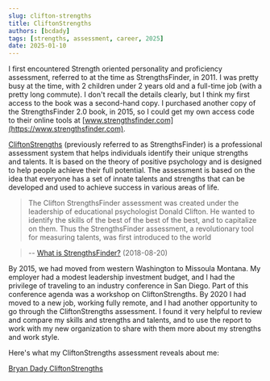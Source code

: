 ```yaml
---
slug: clifton-strengths
title: CliftonStrengths
authors: [bcdady]
tags: [strengths, assessment, career, 2025]
date: 2025-01-10
---
```


I first encountered Strength oriented personality and proficiency assessment, referred to at the time as StrengthsFinder, in 2011. I was pretty busy at the time, with 2 children under 2 years old and a full-time job (with a pretty long commute). I don't recall the details clearly, but I think my first access to the book was a second-hand copy. I purchased another copy of the StrengthsFinder 2.0 book, in 2015, so I could get my own access code to their online tools at [www.strengthsfinder.com](https://www.strengthsfinder.com).

<!-- truncate -->

[CliftonStrengths](https://en.wikipedia.org/wiki/CliftonStrengths) (previously referred to as StrengthsFinder) is a professional assessment system that helps individuals identify their unique strengths and talents. It is based on the theory of positive psychology and is designed to help people achieve their full potential. The assessment is based on the idea that everyone has a set of innate talents and strengths that can be developed and used to achieve success in various areas of life.

> The Clifton StrengthsFinder assessment was created under the leadership of educational psychologist Donald Clifton. He wanted to identify the skills of the best of the best of the best, and to capitalize on them. Thus the StrengthsFinder assessment, a revolutionary tool for measuring talents, was first introduced to the world

> -- [What is StrengthsFinder?](https://newsroom.unl.edu/announce/rsoadvisernews/7858/47596) (2018-08-20)

By 2015, we had moved from western Washington to Missoula Montana. My employer had a modest leadership investment budget, and I had the privilege of traveling to an industry conference in San Diego. Part of this conference agenda was a workshop on CliftonStrengths. By 2020 I had moved to a new job, working fully remote, and I had another opportunity to go through the CliftonStrengths assessment. I found it very helpful to review and compare my skills and strengths and talents, and to use the report to work with my new organization to share with them more about my strengths and work style.

Here's what my CliftonStrengths assessment reveals about me:

[Bryan Dady CliftonStrengths](https://bryandady.com/docs/reference/Bryan_Dady_CliftonStrengths)
